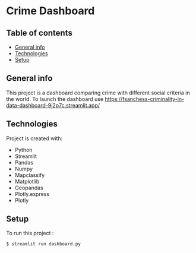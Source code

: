 # Crime Dashboard

## Table of contents
* [General info](#general-info)
* [Technologies](#technologies)
* [Setup](#setup)

## General info
This project is a dashboard comparing crime with different social criteria in the world.
To launch the dashboard use https://fsanchess-criminality-in-data-dashboard-9j2p7c.streamlit.app/	
## Technologies
Project is created with:
* Python
* Streamlit
* Pandas
* Numpy
* Mapclassify
* Matplotlib
* Geopandas
* Plotly.express
* Plotly
	
## Setup
To run this project :

```
$ streamlit run dashboard.py
```
